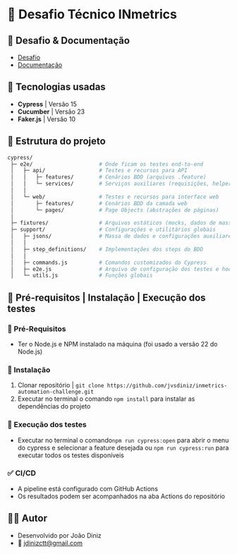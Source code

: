 # 💛 Desafio Técnico INmetrics  

## 📄 Desafio & Documentação
- [Desafio](https://docs.google.com/document/d/1eO6cMDHdyaUwpJoT5wS_ULnqqIQq3PimGkqpENsJIYE/edit?tab=t.0)
- [Documentação](https://docs.google.com/document/d/1oJ0KloeROA9mQ1R6x2Rw93Stx9jW_cgUL7KWToyaaRU/edit?usp=sharing)

## 🔧 Tecnologias usadas 
- **Cypress** | Versão 15
- **Cucumber** | Versão 23
- **Faker.js** | Versão 10

## 📁 Estrutura do projeto
```bash
cypress/
 ├─ e2e/                     # Onde ficam os testes end-to-end
 │   ├─ api/                 # Testes e recursos para API
 │   │   ├─ features/        # Cenários BDD (arquivos .feature)
 │   │   └─ services/        # Serviços auxiliares (requisições, helpers)
 │   │
 │   └─ web/                 # Testes e recursos para interface web
 │       ├─ features/        # Cenários BDD da camada web
 │       └─ pages/           # Page Objects (abstrações de páginas)
 │
 ├─ fixtures/                # Arquivos estáticos (mocks, dados de massa, JSONs)
 ├─ support/                 # Configurações e utilitários globais
 │   ├─ jsons/               # Massa de dados e configurações auxiliares
 │   │
 │   ├─ step_definitions/    # Implementações dos steps do BDD
 │   │
 │   ├─ commands.js          # Comandos customizados do Cypress
 │   ├─ e2e.js               # Arquivo de configuração dos testes e hooks
 │   └─ utils.js             # Funções globais
```

## 📝 Pré-requisitos | Instalação | Execução dos testes 

### 📝 Pré-Requisitos 
- Ter o Node.js e NPM instalado na máquina (foi usado a versão 22 do Node.js)

### 📝 Instalação 
1. Clonar repositório | `git clone https://github.com/jvsdiniz/inmetrics-automation-challenge.git`
2. Executar no terminal o comando `npm install` para instalar as dependências do projeto

### 📝 Execução dos testes 
- Executar no terminal o comando`npm run cypress:open` para abrir o menu do cypress e selecionar a feature desejada ou `npm run cypress:run` para executar todos os testes disponíveis

### ✅ CI/CD 
- A pipeline está configurado com GitHub Actions
- Os resultados podem ser acompanhados na aba Actions do repositório

## 👨‍💻 Autor
- Desenvolvido por João Diniz
- 📧 jdinizctt@gmail.com

